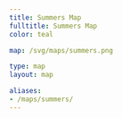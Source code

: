 ```yaml
---
title: Summers Map
fulltitle: Summers Map
color: teal

map: /svg/maps/summers.png

type: map
layout: map

aliases:
- /maps/summers/
---
```

